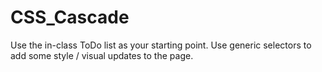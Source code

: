 # CSS_Cascade
Use the in-class ToDo list as your starting point. Use generic selectors to add some style / visual updates to the page.
